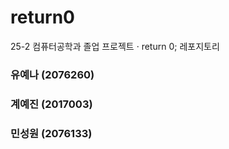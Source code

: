 # return0
25-2 컴퓨터공학과 졸업 프로젝트 · return 0; 레포지토리

### 유예나 (2076260)
### 계예진 (2017003)
### 민성원 (2076133)

